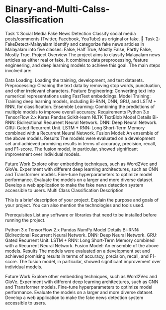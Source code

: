 # Binary-and-Multi-Calss-Classification
 Task 1: Social Media Fake News Detection Classify social media posts/comments (Twitter, Facebook, YouTube) as original or fake.  🔹 Task 2: FakeDetect-Malayalam Identify and categorize fake news articles in Malayalam into five classes: False, Half True, Mostly False, Partly False, Mostly True.
Project Overview
The project aims to classify Malayalam news articles as either real or fake. It combines data preprocessing, feature engineering, and deep learning models to achieve this goal. The main steps involved are:

Data Loading: Loading the training, development, and test datasets.
Preprocessing: Cleaning the text data by removing stop words, punctuation, and other irrelevant characters.
Feature Engineering: Converting text into numerical representations using FastText embeddings.
Model Training: Training deep learning models, including Bi-RNN, DNN, GRU, and LSTM + RNN, for classification.
Ensemble Learning: Combining the predictions of multiple models to improve overall accuracy.
Requirements
Python 3.x
TensorFlow 2.x
Keras
Pandas
Scikit-learn
NLTK
TextBlob
Model Details
Bi-RNN: Bidirectional Recurrent Neural Network.
DNN: Deep Neural Network.
GRU: Gated Recurrent Unit.
LSTM + RNN: Long Short-Term Memory combined with a Recurrent Neural Network.
Fusion Model: An ensemble of the above models.
Results
The models were evaluated on a development set and achieved promising results in terms of accuracy, precision, recall, and F1-score. The fusion model, in particular, showed significant improvement over individual models.

Future Work
Explore other embedding techniques, such as Word2Vec and GloVe.
Experiment with different deep learning architectures, such as CNN and Transformer models.
Fine-tune hyperparameters to optimize model performance.
Evaluate the models on a larger and more diverse dataset.
Develop a web application to make the fake news detection system accessible to users.
Multi Class Classification Description

This is a brief description of your project. Explain the purpose and goals of your project. You can also mention the technologies and tools used.

Prerequisites
List any software or libraries that need to be installed before running the project.

Python 3.x
TensorFlow 2.x
Pandas
NumPy
Model Details
Bi-RNN: Bidirectional Recurrent Neural Network.
DNN: Deep Neural Network.
GRU: Gated Recurrent Unit.
LSTM + RNN: Long Short-Term Memory combined with a Recurrent Neural Network.
Fusion Model: An ensemble of the above models.
Results
The models were evaluated on a development set and achieved promising results in terms of accuracy, precision, recall, and F1-score. The fusion model, in particular, showed significant improvement over individual models.

Future Work
Explore other embedding techniques, such as Word2Vec and GloVe.
Experiment with different deep learning architectures, such as CNN and Transformer models.
Fine-tune hyperparameters to optimize model performance.
Evaluate the models on a larger and more diverse dataset.
Develop a web application to make the fake news detection system accessible to users.
